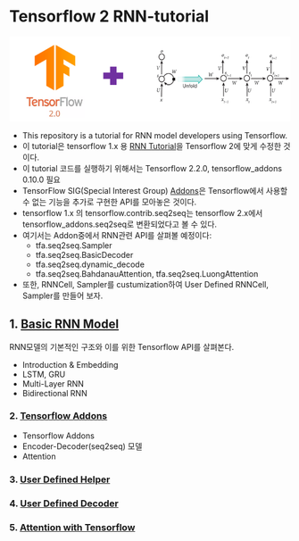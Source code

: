 # Tensorflow 2 RNN-tutorial

<p align="center"><img width="700" src="TF2-RNN.png" />  </p>

- This repository is a tutorial for RNN model developers using Tensorflow.
- 이 tutorial은 tensorflow 1.x 용 [RNN Tutorial](https://github.com/hccho2/Tensorflow-RNN-Tutorial)을 Tensorflow 2에 맞게 수정한 것이다.
- 이 tutorial 코드를 실행하기 위해서는 Tensorflow 2.2.0, tensorflow_addons 0.10.0 필요
- TensorFlow SIG(Special Interest Group) [Addons](https://www.tensorflow.org/addons/overview?hl=ko)은 Tensorflow에서 사용할 수 없는 기능을 추가로 구현한 API를 모아놓은 것이다. 
- tensorflow 1.x 의 tensorflow.contrib.seq2seq는 tensorflow 2.x에서 tensorflow_addons.seq2seq로 변환되었다고 볼 수 있다.
- 여기서는 Addon중에서 RNN관련 API를 살펴볼 예정이다:
    * tfa.seq2seq.Sampler
    * tfa.seq2seq.BasicDecoder
    * tfa.seq2seq.dynamic_decode
    * tfa.seq2seq.BahdanauAttention, tfa.seq2seq.LuongAttention
- 또한, RNNCell, Sampler를 custumization하여 User Defined RNNCell, Sampler를 만들어 보자.


## 1. [Basic RNN Model](https://github.com/hccho2/Tensorflow-2-RNN-Tutorial/tree/master/0.%20Basic)
RNN모델의 기본적인 구조와 이를 위한 Tensorflow API를 살펴본다.
- Introduction & Embedding
- LSTM, GRU
- Multi-Layer RNN
- Bidirectional RNN

### 2. [Tensorflow Addons](https://github.com/hccho2/Tensorflow-2-RNN-Tutorial/tree/master/1.%20Tensorflow-Addons) 
- Tensorflow Addons
- Encoder-Decoder(seq2seq) 모델
- Attention



### 3. [User Defined Helper](https://github.com/hccho2/Tensorflow-RNN-Tutorial/tree/master/2.%20User%20Defined%20Helper)

### 4. [User Defined Decoder](https://github.com/hccho2/Tensorflow-RNN-Tutorial/tree/master/3.%20User%20Defined%20Decoder)


### 5. [Attention with Tensorflow](https://github.com/hccho2/Tensorflow-RNN-Tutorial/tree/master/4.%20Attention%20with%20Tensorflow)
